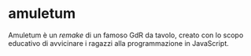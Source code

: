 # amuletum

Amuletum è un *remake* di un famoso GdR da tavolo, creato con lo scopo educativo di avvicinare i ragazzi alla programmazione in JavaScript.
